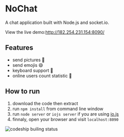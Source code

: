 ﻿NoChat
===

A chat application built with Node.js and socket.io.

View the live demo:http://182.254.231.154:8090/

Features
---
* send pictures :sunrise:
* send emojis :smile:
* keyboard support :musical_keyboard:
* online users count statistic :ghost:

How to run
---
1. download the code then extract
2. run `npm install` from command line window
3. run `node server` or `iojs server` if you are using [io.js](https://iojs.org/)
4. finnaly, open your browser and visit `localhost:8090`

![codeship builing status](https://codeship.com/projects/73bd0d90-9897-0131-516c-56598d7b87e5/status?branch=master)


